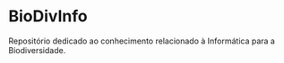 # BioDivInfo

Repositório dedicado ao conhecimento relacionado à Informática para a Biodiversidade.





